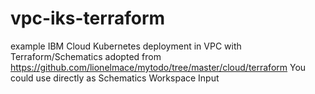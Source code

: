 # vpc-iks-terraform
example IBM Cloud Kubernetes deployment in VPC with Terraform/Schematics
adopted from https://github.com/lionelmace/mytodo/tree/master/cloud/terraform
You could use directly as Schematics Workspace Input

